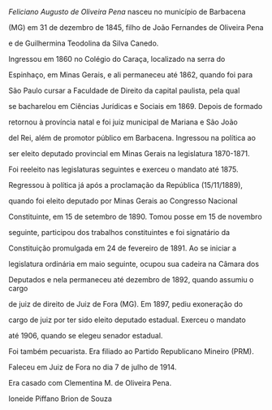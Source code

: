 

*Feliciano Augusto de Oliveira Pena* nasceu no município de Barbacena

(MG) em 31 de dezembro de 1845, filho de João Fernandes de Oliveira Pena

e de Guilhermina Teodolina da Silva Canedo.



Ingressou em 1860 no Colégio do Caraça, localizado na serra do

Espinhaço, em Minas Gerais, e ali permaneceu até 1862, quando foi para

São Paulo cursar a Faculdade de Direito da capital paulista, pela qual

se bacharelou em Ciências Jurídicas e Sociais em 1869. Depois de formado

retornou à província natal e foi juiz municipal de Mariana e São João

del Rei, além de promotor público em Barbacena. Ingressou na política ao

ser eleito deputado provincial em Minas Gerais na legislatura 1870-1871.

Foi reeleito nas legislaturas seguintes e exerceu o mandato até 1875.



Regressou à política já após a proclamação da República (15/11/1889),

quando foi eleito deputado por Minas Gerais ao Congresso Nacional

Constituinte, em 15 de setembro de 1890. Tomou posse em 15 de novembro

seguinte, participou dos trabalhos constituintes e foi signatário da

Constituição promulgada em 24 de fevereiro de 1891. Ao se iniciar a

legislatura ordinária em maio seguinte, ocupou sua cadeira na Câmara dos

Deputados e nela permaneceu até dezembro de 1892, quando assumiu o cargo

de juiz de direito de Juiz de Fora (MG). Em 1897, pediu exoneração do

cargo de juiz por ter sido eleito deputado estadual. Exerceu o mandato

até 1906, quando se elegeu senador estadual.



Foi também pecuarista. Era filiado ao Partido Republicano Mineiro (PRM).



Faleceu em Juiz de Fora no dia 7 de julho de 1914.



Era casado com Clementina M. de Oliveira Pena.



Ioneide Piffano Brion de Souza




